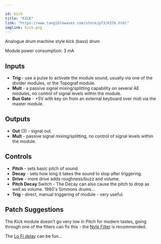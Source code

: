 ```yaml
---

id: kick
title: "KICK"
link: "https://www.tangiblewaves.com/store/p73/KICK.html"
imglink: kick.png
---
```





Analogue drum machine style kick (bass) drum

Module power consumption: 3 mA

## Inputs

*   **Trig** - use a pulse to activate the module sound, usually via one of the divider modules, or the Topograf module.
*   **Mult** - a passive signal mixing/splitting capability on several AE modules, no control of signal levels within the module.
*   **Bus Gate** - +5V with key on from an external keyboard over midi via the master module.

## Outputs

*   **Out** (3) - signal out.
*   **Mult** - passive signal mixing/splitting, no control of signal levels within the module.

## Controls

*   **Pitch** - sets basic pitch of sound
*   **Decay** - sets how long it takes the sound to stop after triggering.
*   **Drive** - more drive adds roughness/buzz and volume.
*   **Pitch Decay** Switch - The Decay can also cause the pitch to drop as well as volume. 1980's Simmons drums...
*   **Trig** - direct, manual triggering of module - very useful.

## Patch Suggestions

The Kick module doesn't go very low in Pitch for modern tastes, going through one of the filters can fix this - the [Nyle Filter](https://wiki.aemodular.com/pmwiki.php/AeManual/NYLEFILTER) is recommended.

The [Lo Fi delay](https://wiki.aemodular.com/pmwiki.php/AeManual/DELAY) can be fun...





